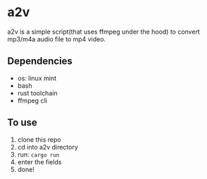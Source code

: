# a2v

a2v is a simple script(that uses ffmpeg under the hood) to convert mp3/m4a audio file to mp4 video.

## Dependencies

- os: linux mint
- bash
- rust toolchain
- ffmpeg cli

## To use

1. clone this repo
2. cd into a2v directory
3. run: `cargo run`
4. enter the fields
5. done!
